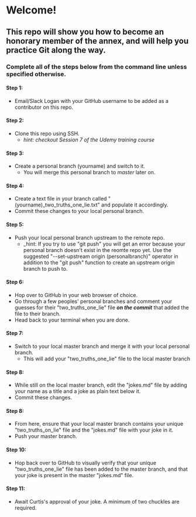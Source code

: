 # Welcome!
## This repo will show you how to become an honorary member of the annex, and will help you practice Git along the way.
### Complete all of the steps below from the command line unless specified otherwise.

#### Step 1:
  * Email/Slack Logan with your GitHub username to be added as a contributor on this repo.

#### Step 2:
  * Clone this repo using SSH.
    * _hint: checkout Session 7 of the Udemy training course_

#### Step 3:
  * Create a personal branch (yourname) and switch to it. 
    * You will merge this personal branch to _master_ later on.
  
#### Step 4:
  * Create a text file in your branch called "(yourname)_two_truths_one_lie.txt" and populate it accordingly.
  * Commit these changes to your local personal branch.

#### Step 5:
  * Push your local personal branch upstream to the remote repo.
    * _hint: If you try to use "git push" you will get an error because your personal branch doesn't exist in the reomte repo yet. Use the suggested "--set-upstream origin (personalbranch)" operator in addition to the "git push" function to create an upstream origin branch to push to.

#### Step 6:
  * Hop over to GitHub in your web browser of choice. 
  * Go through a few peoples' personal branches and comment your guesses for their "two_truths_one_lie" file ***on the commit*** that added the file to their branch.
  * Head back to your terminal when you are done.

#### Step 7:
  * Switch to your local master branch and merge it with your local personal branch.
    * This will add your "two_truths_one_lie" file to the local master branch

#### Step 8:
  * While still on the local master branch, edit the "jokes.md" file by adding your name as a title and a joke as plain text below it.
  * Commit these changes.
  
#### Step 8:
  * From here, ensure that your local master branch contains your unique "two_truths_on_lie" file and the "jokes.md" file with your joke in it.
  * Push your master branch.

#### Step 10:
  * Hop back over to GitHub to visually verify that your unique "two_truths_one_lie" file has been added to the master branch, and that your joke is present in the master "jokes.md" file. 

#### Step 11:
  * Await Curtis's approval of your joke. A minimum of two chuckles are required.

